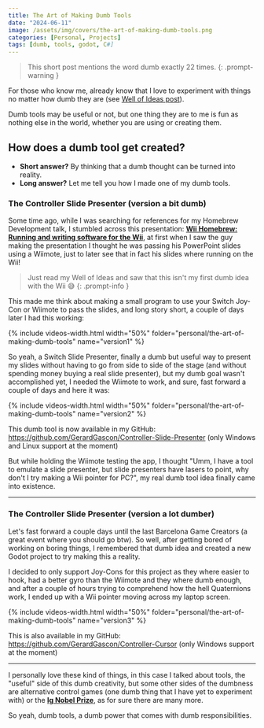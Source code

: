 ```yaml
---
title: The Art of Making Dumb Tools
date: "2024-06-11"
image: /assets/img/covers/the-art-of-making-dumb-tools.png
categories: [Personal, Projects]
tags: [dumb, tools, godot, C#]
---
```


> This short post mentions the word dumb exactly 22 times.
{: .prompt-warning }

For those who know me, already know that I love to experiment with things no matter how dumb they are (see [Well of Ideas post](https://blog.gerardgascon.com/posts/the-Well-of-Ideas/)).

Dumb tools may be useful or not, but one thing they are to me is fun as nothing else in the world, whether you are using or creating them.

## How does a dumb tool get created?

- **Short answer?** By thinking that a dumb thought can be turned into reality.
- **Long answer?** Let me tell you how I made one of my dumb tools.

### The Controller Slide Presenter (version a bit dumb)

Some time ago, while I was searching for references for my Homebrew Development talk, I stumbled across this presentation: [**Wii Homebrew: Running and writing software for the Wii**](https://www.youtube.com/watch?v=D03wx9Uz8IY), at first when I saw the guy making the presentation I thought he was passing his PowerPoint slides using a Wiimote, just to later see that in fact his slides where running on the Wii!

> Just read my Well of Ideas and saw that this isn't my first dumb idea with the Wii 😅
{: .prompt-info }

This made me think about making a small program to use your Switch Joy-Con or Wiimote to pass the slides, and long story short, a couple of days later I had this working:

{% include videos-width.html width="50%" folder="personal/the-art-of-making-dumb-tools" name="version1" %}

So yeah, a Switch Slide Presenter, finally a dumb but useful way to present my slides without having to go from side to side of the stage (and without spending money buying a real slide presenter), but my dumb goal wasn't accomplished yet, I needed the Wiimote to work, and sure, fast forward a couple of days and here it was:

{% include videos-width.html width="50%" folder="personal/the-art-of-making-dumb-tools" name="version2" %}

This dumb tool is now available in my GitHub: <https://github.com/GerardGascon/Controller-Slide-Presenter> (only Windows and Linux support at the moment)

But while holding the Wiimote testing the app, I thought "Umm, I have a tool to emulate a slide presenter, but slide presenters have lasers to point, why don't I try making a Wii pointer for PC?", my real dumb tool idea finally came into existence.

---

### The Controller Slide Presenter (version a lot dumber)

Let's fast forward a couple days until the last Barcelona Game Creators (a great event where you should go btw). So well, after getting bored of working on boring things, I remembered that dumb idea and created a new Godot project to try making this a reality.

I decided to only support Joy-Cons for this project as they where easier to hook, had a better gyro than the Wiimote and they where dumb enough, and after a couple of hours trying to comprehend how the hell Quaternions work, I ended up with a Wii pointer moving across my laptop screen.

{% include videos-width.html width="50%" folder="personal/the-art-of-making-dumb-tools" name="version3" %}

This is also available in my GitHub: <https://github.com/GerardGascon/Controller-Cursor> (only Windows support at the moment)

---

I personally love these kind of things, in this case I talked about tools, the "useful" side of this dumb creativity, but some other sides of the dumbness are alternative control games (one dumb thing that I have yet to experiment with) or the [**Ig Nobel Prize**](https://en.wikipedia.org/wiki/Ig_Nobel_Prize), as for sure there are many more.

So yeah, dumb tools, a dumb power that comes with dumb responsibilities.
